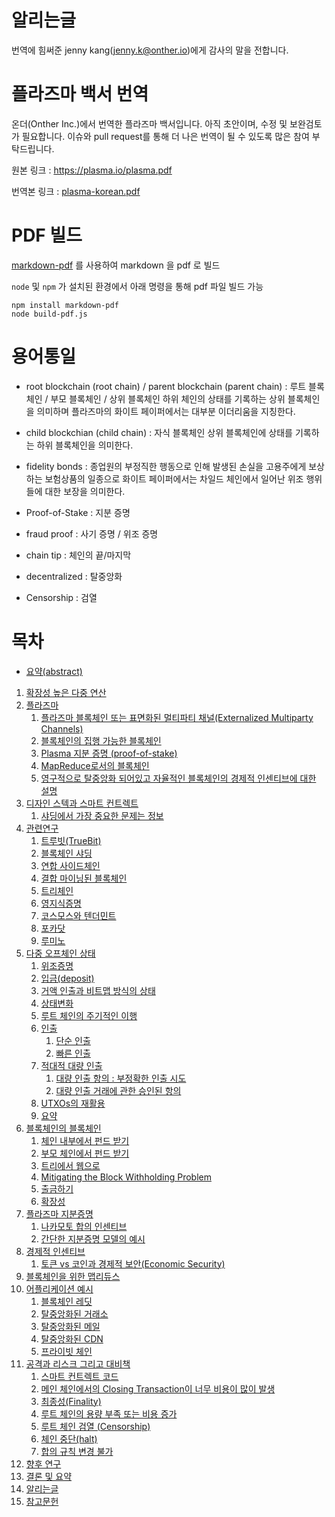 # 알리는글

번역에 힘써준 jenny kang(jenny.k@onther.io)에게 감사의 말을 전합니다.

# 플라즈마 백서 번역

온더(Onther Inc.)에서 번역한 플라즈마 백서입니다.
아직 초안이며, 수정 및 보완검토가 필요합니다. 이슈와 pull request를 통해 더 나은 번역이 될 수 있도록 많은 참여 부탁드립니다.

원본 링크 : https://plasma.io/plasma.pdf

번역본 링크 : [plasma-korean.pdf](plasma-korean.pdf)

# PDF 빌드

[markdown-pdf](https://github.com/alanshaw/markdown-pdf) 를 사용하여 markdown 을 pdf 로 빌드

`node` 및 `npm` 가 설치된 환경에서 아래 명령을 통해 pdf 파일 빌드 가능

```
npm install markdown-pdf
node build-pdf.js
```



# 용어통일

* root blockchain (root chain) / parent blockchain (parent chain)
: 루트 블록체인 / 부모 블록체인 / 상위 블록체인
하위 체인의 상태를 기록하는 상위 블록체인을 의미하며 플라즈마의 화이트 페이퍼에서는 대부분 이더리움을 지칭한다.

* child blockchian (child chain) : 자식 블록체인
상위 블록체인에 상태를 기록하는 하위 블록체인을 의미한다.

* fidelity bonds : 종업원의 부정직한 행동으로 인해 발생된 손실을 고용주에게 보상하는 보험상품의 일종으로 화이트 페이퍼에서는 차일드 체인에서 일어난 위조 행위들에 대한 보장을 의미한다. 

* Proof-of-Stake : 지분 증명
* fraud proof : 사기 증명 / 위조 증명
* chain tip : 체인의 끝/마지막
* decentralized : 탈중앙화
* Censorship : 검열


# 목차

* [요약(abstract)](https://github.com/Onther-Tech/plasma-korea/blob/master/abstract.md)

1. [확장성 높은 다중 연산](https://github.com/Onther-Tech/plasma-korea/blob/master/1_Scalable_Multi-Party_Computation.md)
2. [플라즈마](https://github.com/Onther-Tech/plasma-korea/blob/master/2_Plasma.md)
   1. [플라즈마 블록체인 또는 표면화된 멀티파티 채널(Externalized Multiparty Channels)](https://github.com/Onther-Tech/plasma-korea/blob/master/2_Plasma.md#%ED%94%8C%EB%9D%BC%EC%A6%88%EB%A7%88-%EB%B8%94%EB%A1%9D%EC%B2%B4%EC%9D%B8-%EB%98%90%EB%8A%94-%ED%91%9C%EB%A9%B4%ED%99%94%EB%90%9C-%EB%A9%80%ED%8B%B0%ED%8C%8C%ED%8B%B0-%EC%B1%84%EB%84%90externalized-multiparty-channels)
   2. [블록체인의 집행 가능한 블록체인](https://github.com/Onther-Tech/plasma-korea/blob/master/2_Plasma.md#%EB%B8%94%EB%A1%9D%EC%B2%B4%EC%9D%B8%EC%9D%98-%EC%A7%91%ED%96%89-%EA%B0%80%EB%8A%A5%ED%95%9C-%EB%B8%94%EB%A1%9D%EC%B2%B4%EC%9D%B8)
   3. [Plasma 지분 증명 (proof-of-stake)](https://github.com/Onther-Tech/plasma-korea/blob/master/2_Plasma.md#plasma-%EC%A7%80%EB%B6%84-%EC%A6%9D%EB%AA%85-proof-of-stake)
   4. [MapReduce로서의 블록체인](https://github.com/Onther-Tech/plasma-korea/blob/master/2_Plasma.md#mapreduce%EB%A1%9C%EC%84%9C%EC%9D%98-%EB%B8%94%EB%A1%9D%EC%B2%B4%EC%9D%B8)
   5. [영구적으로 탈중앙화 되어있고 자율적인 블록체인의 경제적 인센티브에 대한 설명](https://github.com/Onther-Tech/plasma-korea/blob/master/2_Plasma.md#%EC%98%81%EA%B5%AC%EC%A0%81%EC%9C%BC%EB%A1%9C-%ED%83%88%EC%A4%91%EC%95%99%ED%99%94-%EB%90%98%EC%96%B4%EC%9E%88%EA%B3%A0-%EC%9E%90%EC%9C%A8%EC%A0%81%EC%9D%B8-%EB%B8%94%EB%A1%9D%EC%B2%B4%EC%9D%B8%EC%9D%98-%EA%B2%BD%EC%A0%9C%EC%A0%81-%EC%9D%B8%EC%84%BC%ED%8B%B0%EB%B8%8C%EC%97%90-%EB%8C%80%ED%95%9C-%EC%84%A4%EB%AA%85)
3. [디자인 스텍과 스마트 컨트렉트](https://github.com/Onther-Tech/plasma-korea/blob/master/3_Design_Stack_and_Smart_Contracts.MD)
   1. [샤딩에서 가장 중요한 문제는 정보](https://github.com/Onther-Tech/plasma-korea/blob/master/3_Design_Stack_and_Smart_Contracts.MD#%EC%83%A4%EB%94%A9%EC%97%90%EC%84%9C-%EA%B0%80%EC%9E%A5-%EC%A4%91%EC%9A%94%ED%95%9C-%EB%AC%B8%EC%A0%9C%EB%8A%94-%EC%A0%95%EB%B3%B4)
4. [관련연구](https://github.com/Onther-Tech/plasma-korea/blob/master/4_Related_Work.md)
   1. [트루빗(TrueBit)](https://github.com/Onther-Tech/plasma-korea/blob/master/4_Related_Work.md#%ED%8A%B8%EB%A3%A8%EB%B9%97truebit)
   2. [블록체인 샤딩](https://github.com/Onther-Tech/plasma-korea/blob/master/4_Related_Work.md#%EB%B8%94%EB%A1%9D%EC%B2%B4%EC%9D%B8-%EC%83%A4%EB%94%A9)
   3. [연합 사이드체인](https://github.com/Onther-Tech/plasma-korea/blob/master/4_Related_Work.md#%EC%97%B0%ED%95%A9-%EC%82%AC%EC%9D%B4%EB%93%9C%EC%B2%B4%EC%9D%B8)
   4. [결합 마이닝된 블록체인](https://github.com/Onther-Tech/plasma-korea/blob/master/4_Related_Work.md#%EA%B2%B0%ED%95%A9%EB%A7%88%EC%9D%B4%EB%8B%9D%EB%90%9C-%EB%B8%94%EB%A1%9D%EC%B2%B4%EC%9D%B8merge-mined-blockchain)
   5. [트리체인](https://github.com/Onther-Tech/plasma-korea/blob/master/4_Related_Work.md#%ED%8A%B8%EB%A6%AC%EC%B2%B4%EC%9D%B8)
   6. [영지식증명](https://github.com/Onther-Tech/plasma-korea/blob/master/4_Related_Work.md#%EC%98%81%EC%A7%80%EC%8B%9D%EC%A6%9D%EB%AA%85zk-snark-%EB%B0%8F-zk-stark)
   7. [코스모스와 텐더민트](https://github.com/Onther-Tech/plasma-korea/blob/master/4_Related_Work.md#%EC%BD%94%EC%8A%A4%EB%AA%A8%EC%8A%A4%EC%99%80-%ED%85%90%EB%8D%94%EB%AF%BC%ED%8A%B8)
   8. [포카닷](https://github.com/Onther-Tech/plasma-korea/blob/master/4_Related_Work.md#%ED%8F%AC%EC%B9%B4%EB%8B%B7)
   9. [루미노](https://github.com/Onther-Tech/plasma-korea/blob/master/4_Related_Work.md#%EB%A3%A8%EB%AF%B8%EB%85%B8)
5. [다중 오프체인 상태](https://github.com/Onther-Tech/plasma-korea/blob/master/5_Multiparty_Off-Chain_State.md)
   1. [위조증명](https://github.com/Onther-Tech/plasma-korea/blob/master/5_Multiparty_Off-Chain_State.md#%EC%9C%84%EC%A1%B0%EC%A6%9D%EB%AA%85)
   2. [입금(deposit)](https://github.com/Onther-Tech/plasma-korea/blob/master/5_Multiparty_Off-Chain_State.md#%EC%9E%85%EA%B8%88deposit)
   3. [거액 인출과 비트맵 방식의 상태](https://github.com/Onther-Tech/plasma-korea/blob/master/5_Multiparty_Off-Chain_State.md#%EA%B1%B0%EC%95%A1-%EC%9D%B8%EC%B6%9C%EA%B3%BC-%EB%B9%84%ED%8A%B8%EB%A7%B5-%EB%B0%A9%EC%8B%9D%EC%9D%98-%EC%83%81%ED%83%9C)
   4. [상태변화](https://github.com/Onther-Tech/plasma-korea/blob/master/5_Multiparty_Off-Chain_State.md#%EC%83%81%ED%83%9C%EB%B3%80%ED%99%94)
   5. [루트 체인의 주기적인 이행](https://github.com/Onther-Tech/plasma-korea/blob/master/5_Multiparty_Off-Chain_State.md#%EB%A3%A8%ED%8A%B8-%EC%B2%B4%EC%9D%B8%EC%97%90-%EC%A3%BC%EA%B8%B0%EC%A0%81%EC%9D%B8-%EC%9D%B4%ED%96%89)
   6. [인출](https://github.com/Onther-Tech/plasma-korea/blob/master/5_Multiparty_Off-Chain_State.md#%EC%9D%B8%EC%B6%9C)
      1. [단순 인출](https://github.com/Onther-Tech/plasma-korea/blob/master/5_Multiparty_Off-Chain_State.md#%EA%B0%84%EB%8B%A8%ED%95%9C-%EC%9D%B8%EC%B6%9C)
      2. [빠른 인출](https://github.com/Onther-Tech/plasma-korea/blob/master/5_Multiparty_Off-Chain_State.md#%EB%B9%A0%EB%A5%B8-%EC%9D%B8%EC%B6%9C)
   7. [적대적 대량 인출](https://github.com/Onther-Tech/plasma-korea/blob/master/5_Multiparty_Off-Chain_State.md#%EC%A0%81%EB%8C%80%EC%A0%81-%EB%8C%80%EB%9F%89-%EC%9D%B8%EC%B6%9C)
      1. [대량 인출 항의 : 부정확한 인출 시도](https://github.com/Onther-Tech/plasma-korea/blob/master/5_Multiparty_Off-Chain_State.md#%EB%8C%80%EB%9F%89-%EC%9D%B8%EC%B6%9C-%ED%95%AD%EC%9D%98-%EB%B6%80%EC%A0%95%ED%99%95%ED%95%9C-%EC%9D%B8%EC%B6%9C-%EC%8B%9C%EB%8F%84)
      2. [대량 인출 거래에 관한 승인된 항의](https://github.com/Onther-Tech/plasma-korea/blob/master/5_Multiparty_Off-Chain_State.md#%EB%8C%80%EB%9F%89-%EC%9D%B8%EC%B6%9C-%EA%B1%B0%EB%9E%98%EC%97%90-%EA%B4%80%ED%95%9C-%EC%8A%B9%EC%9D%B8%EB%90%9C-%ED%95%AD%EC%9D%98)
   8. [UTXOs의 재활용](https://github.com/Onther-Tech/plasma-korea/blob/master/5_Multiparty_Off-Chain_State.md#utxos%EC%9D%98-%EC%9E%AC%ED%99%9C%EC%9A%A9)
   9. [요약](https://github.com/Onther-Tech/plasma-korea/blob/master/5_Multiparty_Off-Chain_State.md#%EC%9A%94%EC%95%BD)
6. [블록체인의 블록체인](https://github.com/Onther-Tech/plasma-korea/blob/master/6_Blockchains_in_Blockchains.md)
   1. [체인 내부에서 펀드 받기](https://github.com/Onther-Tech/plasma-korea/blob/master/6_Blockchains_in_Blockchains.md#%EC%B2%B4%EC%9D%B8-%EB%82%B4%EB%B6%80%EC%97%90%EC%84%9C-%ED%8E%80%EB%93%9C-%EB%B0%9B%EA%B8%B0)
   2. [부모 체인에서 펀드 받기](https://github.com/Onther-Tech/plasma-korea/blob/master/6_Blockchains_in_Blockchains.md#%EB%B6%80%EB%AA%A8-%EC%B2%B4%EC%9D%B8%EC%97%90%EC%84%9C-%ED%8E%80%EB%93%9C-%EB%B0%9B%EA%B8%B0)
   3. [트리에서 웹으로](https://github.com/Onther-Tech/plasma-korea/blob/master/6_Blockchains_in_Blockchains.md#%ED%8A%B8%EB%A6%AC%EC%97%90%EC%84%9C-%EC%9B%B9%EC%9C%BC%EB%A1%9C)
   4. [Mitigating the Block Withholding Problem](https://github.com/Onther-Tech/plasma-korea/blob/master/6_Blockchains_in_Blockchains.md#mitigating-the-block-withholding-problem)
   5. [출금하기](https://github.com/Onther-Tech/plasma-korea/blob/master/6_Blockchains_in_Blockchains.md#%EC%B6%9C%EA%B8%88%ED%95%98%EA%B8%B0)
   6. [확장성](https://github.com/Onther-Tech/plasma-korea/blob/master/6_Blockchains_in_Blockchains.md#%ED%99%95%EC%9E%A5%EC%84%B1)
7. [플라즈마 지분증명](https://github.com/Onther-Tech/plasma-korea/blob/master/7_Plasma_Proof-of-Stake.md)
   1. [나카모토 합의 인센티브](https://github.com/Onther-Tech/plasma-korea/blob/master/7_Plasma_Proof-of-Stake.md#%EB%82%98%EC%B9%B4%EB%AA%A8%ED%86%A0-%ED%95%A9%EC%9D%98-%EC%9D%B8%EC%84%BC%ED%8B%B0%EB%B8%8C)
   2. [간단한 지분증명 모델의 예시](https://github.com/Onther-Tech/plasma-korea/blob/master/7_Plasma_Proof-of-Stake.md#%EA%B0%84%EB%8B%A8%ED%95%9C-%EC%A7%80%EB%B6%84%EC%A6%9D%EB%AA%85-%EB%AA%A8%EB%8D%B8%EC%9D%98-%EC%98%88%EC%8B%9C)
8. [경제적 인센티브](https://github.com/Onther-Tech/plasma-korea/blob/master/8_Economic_Incentives.md)
   1. [토큰 vs 코인과 경제적 보안(Economic Security)](https://github.com/Onther-Tech/plasma-korea/blob/master/8_Economic_Incentives.md#%ED%86%A0%ED%81%B0-vs-%EC%BD%94%EC%9D%B8%EA%B3%BC-%EA%B2%BD%EC%A0%9C%EC%A0%81-%EB%B3%B4%EC%95%88economic-security)
9. [블록체인을 위한 맵리듀스](https://github.com/Onther-Tech/plasma-korea/blob/master/9_%20MapReduce_for_the_Blockchain.md)
10. [어플리케이션 예시](https://github.com/Onther-Tech/plasma-korea/blob/master/10_Example%20Applications.md)
    1. [블록체인 레딧](https://github.com/Onther-Tech/plasma-korea/blob/master/10_Example%20Applications.md#%EB%B8%94%EB%A1%9D%EC%B2%B4%EC%9D%B8-%EB%A0%88%EB%94%A7)
    2. [탈중앙화된 거래소](https://github.com/Onther-Tech/plasma-korea/blob/master/10_Example%20Applications.md#%ED%83%88%EC%A4%91%EC%95%99%ED%99%94%EB%90%9C-%ED%99%98%EC%A0%84)
    3. [탈중앙화된 메일](https://github.com/Onther-Tech/plasma-korea/blob/master/10_Example%20Applications.md#%ED%83%88%EC%A4%91%EC%95%99%ED%99%94%EB%90%9C-%EB%A9%94%EC%9D%BC)
    4. [탈중앙화된 CDN](https://github.com/Onther-Tech/plasma-korea/blob/master/10_Example%20Applications.md#%ED%83%88%EC%A4%91%EC%95%99%ED%99%94%EB%90%9C-cdn)
    5. [프라이빗 체인](https://github.com/Onther-Tech/plasma-korea/blob/master/10_Example%20Applications.md#%ED%94%84%EB%9D%BC%EC%9D%B4%EB%B9%97-%EC%B2%B4%EC%9D%B8)
11. [공격과 리스크 그리고 대비책](https://github.com/Onther-Tech/plasma-korea/blob/master/11_Attacks_Risks_and_Mitigations.md)
    1. [스마트 컨트렉트 코드](https://github.com/Onther-Tech/plasma-korea/blob/master/11_Attacks_Risks_and_Mitigations.md#%EC%8A%A4%EB%A7%88%ED%8A%B8-%EC%BB%A8%ED%8A%B8%EB%A0%89%ED%8A%B8-%EC%BD%94%EB%93%9C)
    2. [메인 체인에서의 Closing Transaction이 너무 비용이 많이 발생](https://github.com/Onther-Tech/plasma-korea/blob/master/11_Attacks_Risks_and_Mitigations.md#%EB%A9%94%EC%9D%B8-%EC%B2%B4%EC%9D%B8%EC%97%90%EC%84%9C%EC%9D%98-closing-transaction%EC%9D%B4-%EB%84%88%EB%AC%B4-%EB%B9%84%EC%9A%A9%EC%9D%B4-%EB%A7%8E%EC%9D%B4-%EB%B0%9C%EC%83%9D)
    3. [최종성(Finality)](https://github.com/Onther-Tech/plasma-korea/blob/master/11_Attacks_Risks_and_Mitigations.md#%EC%B5%9C%EC%A2%85%EC%84%B1finality)
    4. [루트 체인의 용량 부족 또는 비용 증가](https://github.com/Onther-Tech/plasma-korea/blob/master/11_Attacks_Risks_and_Mitigations.md#%EB%A3%A8%ED%8A%B8-%EC%B2%B4%EC%9D%B8%EC%9D%98-%EC%9A%A9%EB%9F%89-%EB%B6%80%EC%A1%B1-%EB%98%90%EB%8A%94-%EB%B9%84%EC%9A%A9-%EC%A6%9D%EA%B0%80)
    5. [루트 체인 검열 (Censorship)](https://github.com/Onther-Tech/plasma-korea/blob/master/11_Attacks_Risks_and_Mitigations.md#%EB%A3%A8%ED%8A%B8-%EC%B2%B4%EC%9D%B8-%EA%B2%80%EC%97%B4-censorship)
    6. [체인 중단(halt)](https://github.com/Onther-Tech/plasma-korea/blob/master/11_Attacks_Risks_and_Mitigations.md#%EC%B2%B4%EC%9D%B8-%EC%A4%91%EB%8B%A8halt)
    7. [합의 규칙 변경 불가](https://github.com/Onther-Tech/plasma-korea/blob/master/11_Attacks_Risks_and_Mitigations.md#%ED%95%A9%EC%9D%98-%EA%B7%9C%EC%B9%99-%EB%B3%80%EA%B2%BD-%EB%B6%88%EA%B0%80)
12. [향후 연구](https://github.com/Onther-Tech/plasma-korea/blob/master/12_Future_Research.md)
13. [결론 및 요약](https://github.com/Onther-Tech/plasma-korea/blob/master/13_Conclusion_and_Summary.md)
14. [알리는글](https://github.com/Onther-Tech/plasma-korea/blob/master/14_Acknowledgements.md)
15. [참고문헌](https://github.com/Onther-Tech/plasma-korea/blob/master/References.md)
